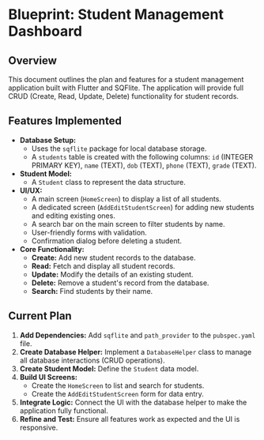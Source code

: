 # Blueprint: Student Management Dashboard

## Overview

This document outlines the plan and features for a student management application built with Flutter and SQFlite. The application will provide full CRUD (Create, Read, Update, Delete) functionality for student records.

## Features Implemented

*   **Database Setup:**
    *   Uses the `sqflite` package for local database storage.
    *   A `students` table is created with the following columns: `id` (INTEGER PRIMARY KEY), `name` (TEXT), `dob` (TEXT), `phone` (TEXT), `grade` (TEXT).
*   **Student Model:**
    *   A `Student` class to represent the data structure.
*   **UI/UX:**
    *   A main screen (`HomeScreen`) to display a list of all students.
    *   A dedicated screen (`AddEditStudentScreen`) for adding new students and editing existing ones.
    *   A search bar on the main screen to filter students by name.
    *   User-friendly forms with validation.
    *   Confirmation dialog before deleting a student.
*   **Core Functionality:**
    *   **Create:** Add new student records to the database.
    *   **Read:** Fetch and display all student records.
    *   **Update:** Modify the details of an existing student.
    *   **Delete:** Remove a student's record from the database.
    *   **Search:** Find students by their name.

## Current Plan

1.  **Add Dependencies:** Add `sqflite` and `path_provider` to the `pubspec.yaml` file.
2.  **Create Database Helper:** Implement a `DatabaseHelper` class to manage all database interactions (CRUD operations).
3.  **Create Student Model:** Define the `Student` data model.
4.  **Build UI Screens:**
    *   Create the `HomeScreen` to list and search for students.
    *   Create the `AddEditStudentScreen` form for data entry.
5.  **Integrate Logic:** Connect the UI with the database helper to make the application fully functional.
6.  **Refine and Test:** Ensure all features work as expected and the UI is responsive.
